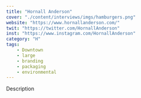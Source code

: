 ```yaml
---
title: "Hornall Anderson"
cover: "./content/interviews/imgs/hamburgers.png"
website: "https://www.hornallanderson.com/"
twit: "https://twitter.com/HornallAnderson"
inst: "https://www.instagram.com/HornallAnderson"
category: "H"
tags:
    - Downtown
    - large
    - branding
    - packaging
    - environmental
---
```


Description
